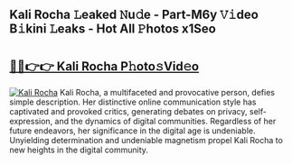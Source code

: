 ## Kali Rocha 𝙻eaked 𝙽u𝚍e - Part-M6y 𝚅𝚒deo B𝚒kini 𝙻eaks - Hot All 𝙿hotos x1Seo

# <h2><a href="http://ld2xucr.urlbe.top/?page=Kali+Rocha">🔗🔗👉👉 Kali Rocha P𝚑oto𝚜Vid𝚎o</a></h2>

[![Kali Rocha](https://i.imgur.com/eBuTRDB.gif)](http://ld2xucr.urlbe.top/?page=Kali+Rocha)
Kali Rocha, a multifaceted and provocative person, defies simple description. Her distinctive online communication style has captivated and provoked critics, generating debates on privacy, self-expression, and the dynamics of digital communities. Regardless of her future endeavors, her significance in the digital age is undeniable. Unyielding determination and undeniable magnetism propel Kali Rocha to new heights in the digital community.
